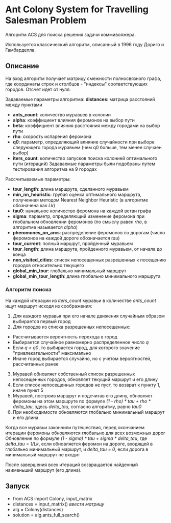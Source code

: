 # Ant Colony System for Travelling Salesman Problem
Алгоритм ACS для поиска решения задачи коммивояжера.

Используется классический алгоритм, описанный в 1996 году Дориго и Гамбарделла.

## Описание
На вход алгоритм получает матрицу смежности полносвязного графа, где координаты строк и столбцов - "индексы" соответствующих городов. Отсчет идет от нуля.

Задаваемые параметры алгоритма:
   **distances**: матрица расстояний между пунктами
* **ants_count**: количество муравьев в колонии
* **alpha**: коэффициент влияния феромонов на выбор пути
* **beta**: коэффициент влияния расстояния между городами на выбор пути
* **rho**: скорость испарения феромона
* **q0**: параметр, определяющий влияние случайности при выборе следующего города муравьем (чем q0 больше, тем менее случаен выбор)
* **iters_count**: количество запусков поиска колонией оптимального пути (итераций)
Задаваемые параметры были подобраны путем тестирования алгоритма на 9 городах

Рассчитываемые параметры:
* **tour_length**: длина маршрута, сделанного муравьем
* **min_nn_heuristic**: грубая оценка оптимального маршрута, полученная методом Nearest Neighbor Heuristic (в алгоритме обозначена как *Lk*)
* **tau0**: начальное количество феромона на каждой ветви графа
* **sigma**: параметр, определяющий изменение феромона при глобальном обновлении феромонов (по смыслу равен *rho*, в алгоритме называется *alpha*)
* **pheromones_on_arcs**: распределение феромонов по дорогам (число феромонов на каждой дороге обозначается *tau*)
* **tour_current**: полный маршрут, пройденный муравьем
* **tour_length**: длина маршрута, пройденного муравьем, от начала до конца
* **non_visited_cities**: список непосещенных разрешенных к посещению городов относительно текущего
* **global_min_tour**: глобально минимальный маршрут
* **global_min_tour_length**: длина глобально минимального маршрута
            
### Алгоритм поиска
На каждой итерации из *iters_count* муравьи в количестве *ants_count* ищут маршрут исходя из соображения:
1. Для каждого муравья при его начале движения случайным образом выбирается первый город
2. Для городов из списка разрешенных непосещенных:
  * Рассчитывается вероятность перехода в город
  * Выбирается случайное равномерно распределенное число *q*
  * Если *q < q0*, то выбирается город, для которого значение "привлекательности" максимально
  * Иначе город выбирается случайно, но с учетом вероятностей, рассчитанных ранее
3. Муравей обновляет собственный список разрешенных непосещенных городов, обновляет текущий маршрут и его длину
4. Если список непосещенных городов не пуст, то возврат к пункту 1, иначе пункт 5
5. Муравей, построив маршрут и подсчитав его длину, обновляет феромоны на этом маршруте по формуле *(1 - rho) * tau + rho * delta_tau*, здесь *delta_tau*, согласно алгоритму, равно *tau0*
6. При необходимости обновляются глобально минимальный маршрут и его длина

Когда все муравьи закончили путешествия, перед окончанием итерации феромоны обновляются глобально для всех возможных дорог
Обновление по формуле *(1 - sigma) * tau + sigma * delta_tau*, где *delta_tau = 1/Lk*, если обновляется феромон на дороге, входящей в глобально минимальный маршрут, и *delta_tau = 0*, если дорога в минимальный маршрут не входит

После завершения всех итераций возвращается найденный наименьший маршрут (его длина).

## Запуск

+ from ACS import Colony, input_matrix
+ distances = input_matrix()
*ввести матрицу*
+ alg = Colony(distances)
+ solution = alg.ants_full_search()
